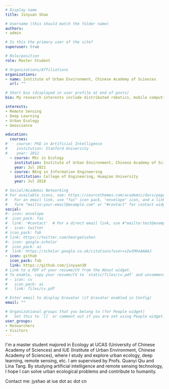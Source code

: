```yaml
---
# Display name
title: Jinyuan Shao

# Username (this should match the folder name)
authors:
- admin

# Is this the primary user of the site?
superuser: true

# Role/position
role: Master Student

# Organizations/Affiliations
organizations:
- name: Institute of Urban Environment, Chinese Academy of Sciences
  url: ""

# Short bio (displayed in user profile at end of posts)
bio: My research interests include distributed robotics, mobile computing and programmable matter.

interests:
- Remote Sensing
- Deep Learning
- Urban Ecology
- Geoscience

education:
  courses:
#  - course: PhD in Artificial Intelligence
#    institution: Stanford University
#    year: 2012
  - course: MSc in Ecology
    institution: Institute of Urban Environment, Chinese Academy of Sciences
    year: Jul 2021
  - course: BEng in Information Engineering 
    institution: College of Engineering, Huaqiao University
    year: Jul 2018

# Social/Academic Networking
# For available icons, see: https://sourcethemes.com/academic/docs/page-builder/#icons
#   For an email link, use "fas" icon pack, "envelope" icon, and a link in the
#   form "mailto:your-email@example.com" or "#contact" for contact widget.
social:
#- icon: envelope
#  icon_pack: fas
#  link: '#contact'  # For a direct email link, use #"mailto:test@example.org".
# - icon: twitter
# icon_pack: fab
# link: https://twitter.com/GeorgeCushen
#- icon: google-scholar
#  icon_pack: ai
#  link: https://scholar.google.co.uk/citations?user=sIwtMXoAAAAJ
- icon: github
  icon_pack: fab
  link: https://github.com/jinyuan30
# Link to a PDF of your resume/CV from the About widget.
# To enable, copy your resume/CV to `static/files/cv.pdf` and uncomment the lines below.
# - icon: cv
#   icon_pack: ai
#   link: files/cv.pdf

# Enter email to display Gravatar (if Gravatar enabled in Config)
email: ""

# Organizational groups that you belong to (for People widget)
#   Set this to `[]` or comment out if you are not using People widget.
user_groups:
- Researchers
- Visitors
---
```


I'm a master student majored in Ecology at UCAS (University of Chinese Academy of Sciences) and IUE (Institute of Urban Environment, Chinese Academy of Sciences), where I study and explore urban ecology, deep learning, remote sensing, etc. I am supervised by Profs. Quanyi Qiu and Lina Tang. By studying artificial intelligence and remote sensing technology, I hope I can solve urban ecological problems and contribute to humanity.



Contact me: jyshao at iue dot ac dot cn